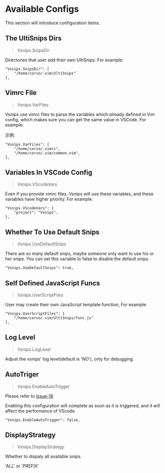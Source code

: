# Available Configs

This section will introduce configuration items.

## The UltiSnips Dirs

> Vsnips.SnipsDir

Directories that user add their own UltiSnips. For example:

```
"Vsnips.SnipsDir": [
    "/home/corvo/.vim/UltiSnips"
],
```

## Vimrc File

> Vsnips.VarFiles

Vsnips use vimrc files to parse the variables which already defined in Vim config, which makes sure you can get the same value in VSCode. For example:

 示例:

```
"Vsnips.VarFiles": [
    "/home/corvo/.vimrc",
    "/home/corvo/.vim/common.vim",
],
```

## Variables In VSCode Config

> Vsnips.VScodeVars

Even if you provide vimrc files, Vsnips will use these variables, and these variables have higher priority. For example:

```
"Vsnips.VScodeVars": {
    "project": "Vsnips",
},
```

## Whether To Use Default Snips

> Vsnips.UseDefaultSnips

There are so many default snips, maybe someone only want to use his or her snips.
You can set this variable to false to disable the default snips.

```
"Vsnips.UseDefaultSnips": true,
```

## Self Defined JavaScript Funcs

> Vsnips.UserScriptFiles

User may create their own JavaScript template function, For example:

```
"Vsnips.UserScriptFiles": [
    "/home/corvo/.vim/UltiSnips/func.js"
],
```

## Log Level

> Vsnips.LogLevel

Adjust the vsnips' log level(default is 'NO'), only for debugging.

## AutoTriger

> Vsnips.EnableAutoTrigger

Please refer to [Issue-16](https://github.com/corvofeng/Vsnips/issues/16#issuecomment-583457611)

Enabling this configuration will complete as soon as it is triggered, and it will
affect the performance of VScode.

```
"Vsnips.EnableAutoTrigger": false,
```

## DisplayStrategy

> Vsnips.DisplayStrategy

Whether to dispaly all available snips.

'ALL' or 'PREFIX'


